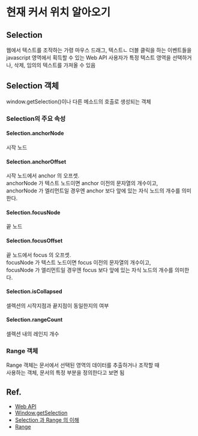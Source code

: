 # 현재 커서 위치 알아오기

## Selection

웹에서 텍스트를 조작하는 가령 마우스 드래그, 텍스트ㄴ 더블 클릭을 하는 이벤트들을 javascript 영역에서 획득할 수 있는 Web API
사용자가 특정 텍스트 영역을 선택하거나, 삭제, 임의의 텍스트를 가져올 수 있음

## Selection 객체

window.getSelection()이나 다른 메소드의 호출로 생성되는 객체

### Selection의 주요 속성

#### Selection.anchorNode

시작 노드

#### Selection.anchorOffset

시작 노드에서 anchor 의 오프셋.<br>
anchorNode 가 텍스트 노드이면 anchor 이전의 문자열의 개수이고,<br>
anchorNode 가 엘리먼트일 경우엔 anchor 보다 앞에 있는 자식 노드의 개수를 의미한다.

#### Selection.focusNode

끝 노드

#### Selection.focusOffset

끝 노드에서 focus 의 오프셋.<br>
focusNode 가 텍스트 노드이면 focus 이전의 문자열의 개수이고,<br>
focusNode 가 엘리먼트일 경우엔 focus 보다 앞에 있는 자식 노드의 개수를 의미한다.

#### Selection.isCollapsed

셀렉션의 시작지점과 끝지점이 동일한지의 여부

#### Selection.rangeCount

셀렉션 내의 레인지 개수

### Range 객체

Range 객체는 문서에서 선택된 영역의 데이터를 추출하거나 조작할 때 <br>사용하는 객체, 문서의 특정 부분을 정의한다고 보면 됨

## Ref.

- [Web API](https://developer.mozilla.org/en-US/docs/Web/API)
- [Window.getSelection](https://developer.mozilla.org/ko/docs/Web/API/Window/getSelection)
- [Selection 과 Range 의 이해](https://ohgyun.com/547)
- [Range](http://ezcode.kr/study/view/224)
